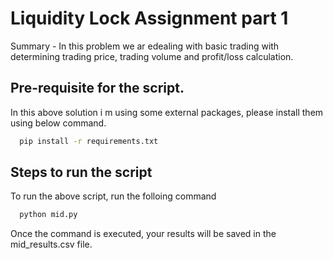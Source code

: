 
#  Liquidity Lock Assignment part 1

Summary - In this problem we ar edealing with basic trading with determining trading price, trading volume and profit/loss calculation.




## Pre-requisite for the script.

In this above solution i m using some external packages, please install them using below command.

```bash
  pip install -r requirements.txt
```
    
## Steps to run the script

To run the above script, run the folloing command

```bash
  python mid.py
```

Once the command is executed, your results will be saved in the mid_results.csv file.

